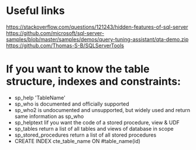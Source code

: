 # Useful links
https://stackoverflow.com/questions/121243/hidden-features-of-sql-server
https://github.com/microsoft/sql-server-samples/blob/master/samples/demos/query-tuning-assistant/qta-demo.zip
https://github.com/Thomas-S-B/SQLServerTools

# If you want to know the table structure, indexes and constraints:

* sp_help 'TableName'
* sp_who is documented and officially supported
* sp_who2 is undocumented and unsupported, but widely used and return same information as sp_who
* sp_helptext Iif you want the code of a stored procedure, view & UDF
* sp_tables return a list of all tables and views of database in scope
* sp_stored_procedures return a list of all stored procedures
* CREATE INDEX cte_table_name ON #table_name(id)
